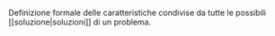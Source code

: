 Definizione formale delle caratteristiche condivise da tutte le possibili [[soluzione|soluzioni]] di un problema.